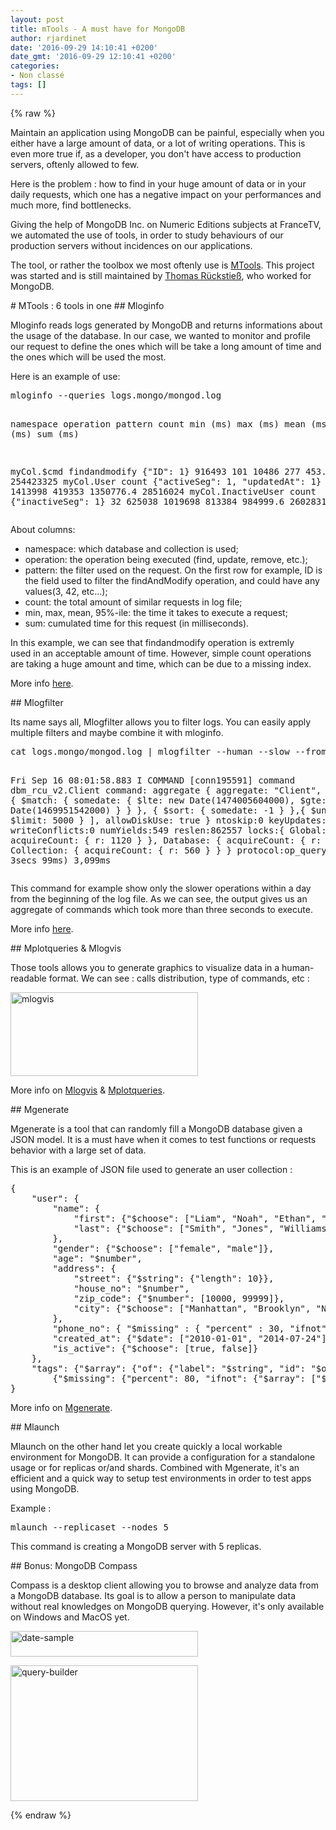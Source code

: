 ```yaml
---
layout: post
title: mTools - A must have for MongoDB
author: rjardinet
date: '2016-09-29 14:10:41 +0200'
date_gmt: '2016-09-29 12:10:41 +0200'
categories:
- Non classé
tags: []
---
```

{% raw %}
<p>Maintain an application using MongoDB can be painful, especially when you either have a large amount of data, or a lot of writing operations. This is even more true if, as a developer, you don't have access to production servers, oftenly allowed to few.</p>
<p>Here is the problem : how to find in your huge amount of data or in your daily requests, which one has a negative impact on your performances and much more, find bottlenecks.</p>
<p>Giving the help of MongoDB Inc. on Numeric Editions subjects at FranceTV, we automated the use of tools, in order to study behaviours of our production servers without incidences on our applications.</p>
<p>The tool, or rather the toolbox we most oftenly use is <a href="https://github.com/rueckstiess/mtools">MTools</a>. This project was started and is still maintained by <a href="https://github.com/rueckstiess">Thomas Rückstieß</a>, who worked for MongoDB.</p>
# MTools : 6 tools in one
## Mloginfo
<p>Mloginfo reads logs generated by MongoDB and returns informations about the usage of the database. In our case, we wanted to monitor and profile our request to define the ones which will be take a long amount of time and the ones which will be used the most.</p>
<p>Here is an example of use:</p>
<pre class="lang:default decode:true" title="mloginfo">mloginfo --queries logs.mongo/mongod.log

namespace              operation        pattern                              count     min (ms)    max (ms)    mean (ms)    95%-ile (ms)    sum (ms)

myCol.$cmd               findandmodify    {"ID": 1}                          916493         101       10486          277           453.0    254423325
myCol.User               count            {"activeSeg": 1, "updatedAt": 1}   68           30135     1413998       419353       1350776.4    28516024
myCol.InactiveUser       count            {"inactiveSeg": 1}                 32          625038     1019698       813384        984999.6    26028315</pre>
<p>About columns:</p>
<ul>
<li>namespace: which database and collection is used;</li>
<li>operation: the operation being executed (find, update, remove, etc.);</li>
<li>pattern: the filter used on the request. On the first row for example, ID is the field used to filter the findAndModify operation, and could have any values(3, 42, etc...);</li>
<li>count: the total amount of similar requests in log file;</li>
<li>min, max, mean, 95%-ile: the time it takes to execute a request;</li>
<li>sum: cumulated time for this request (in milliseconds).</li>
</ul>
<p>In this example, we can see that findandmodify operation is extremly used in an acceptable amount of time. However, simple count operations are taking a huge amount and time, which can be due to a missing index.</p>
<p>More info <a href="https://github.com/rueckstiess/mtools/wiki/mloginfo">here</a>.</p>
## Mlogfilter
<p>Its name says all, Mlogfilter allows you to filter logs. You can easily apply multiple filters and maybe combine it with mloginfo.</p>
<pre class="lang:default decode:true" title="mlogfilter">cat logs.mongo/mongod.log | mlogfilter --human --slow --from start +1day

Fri Sep 16 08:01:58.883 I COMMAND [conn195591] command dbm_rcu_v2.Client command:
aggregate { aggregate: "Client", pipeline: [ { $match: { somedate:
{ $lte: new Date(1474005604000), $gte: new Date(1469951542000) } } }, { $sort:
{ somedate: -1 } },{ $unwind: "$someArray" }, { $skip: 165000 },
{ $limit: 5000 } ], allowDiskUse: true }
ntoskip:0 keyUpdates:0 writeConflicts:0 numYields:549 reslen:862557
locks:{ Global: { acquireCount: { r: 1120 } },
Database: { acquireCount: { r: 560 } }, Collection: { acquireCount: { r: 560 } } }
protocol:op_query (0hr 0min 3secs 99ms) 3,099ms</pre>
<p>This command for example show only the slower operations within a day from the beginning of the log file. As we can see, the output gives us an aggregate of commands which took more than three seconds to execute.</p>
<p>More info <a href="https://github.com/rueckstiess/mtools/wiki/mlogfilter">here</a>.</p>
## Mplotqueries &amp; Mlogvis
<p>Those tools allows you to generate graphics to visualize data in a human-readable format. We can see : calls distribution, type of commands, etc :</p>
<p><a href="http://blog.eleven-labs.com/wp-content/uploads/2016/09/mlogvis.png"><img class="alignnone size-medium wp-image-2248" src="http://blog.eleven-labs.com/wp-content/uploads/2016/09/mlogvis-300x134.png" alt="mlogvis" width="300" height="134" /></a></p>
<p>More info on <a href="https://github.com/rueckstiess/mtools/wiki/mlogvis">Mlogvis</a> &amp; <a href="https://github.com/rueckstiess/mtools/wiki/mplotqueries">Mplotqueries</a>.</p>
## Mgenerate
<p>Mgenerate is a tool that can randomly fill a MongoDB database given a JSON model. It is a must have when it comes to test functions or requests behavior with a large set of data.</p>
<p>This is an example of JSON file used to generate an user collection :</p>
<pre class="lang:default decode:true" title="json model">{
    "user": {
        "name": {
            "first": {"$choose": ["Liam", "Noah", "Ethan", "Mason", "Logan", "Jacob", "Lucas", "Jackson", "Aiden", "Jack", "James", "Elijah", "Luke", "William", "Michael", "Alexander", "Oliver", "Owen", "Daniel", "Gabriel", "Henry", "Matthew", "Carter", "Ryan", "Wyatt", "Andrew", "Connor", "Caleb", "Jayden", "Nathan", "Dylan", "Isaac", "Hunter", "Joshua", "Landon", "Samuel", "David", "Sebastian", "Olivia", "Emma", "Sophia", "Ava", "Isabella", "Mia", "Charlotte", "Emily", "Abigail", "Avery", "Harper", "Ella", "Madison", "Amelie", "Lily", "Chloe", "Sofia", "Evelyn", "Hannah", "Addison", "Grace", "Aubrey", "Zoey", "Aria", "Ellie", "Natalie", "Zoe", "Audrey", "Elizabeth", "Scarlett", "Layla", "Victoria", "Brooklyn", "Lucy", "Lillian", "Claire", "Nora", "Riley", "Leah"] },
            "last": {"$choose": ["Smith", "Jones", "Williams", "Brown", "Taylor", "Davies", "Wilson", "Evans", "Thomas", "Johnson", "Roberts", "Walker", "Wright", "Robinson", "Thompson", "White", "Hughes", "Edwards", "Green", "Hall", "Wood", "Harris", "Lewis", "Martin", "Jackson", "Clarke", "Clark", "Turner", "Hill", "Scott", "Cooper", "Morris", "Ward", "Moore", "King", "Watson", "Baker" , "Harrison", "Morgan", "Patel", "Young", "Allen", "Mitchell", "James", "Anderson", "Phillips", "Lee", "Bell", "Parker", "Davis"] }
        },
        "gender": {"$choose": ["female", "male"]},
        "age": "$number",
        "address": {
            "street": {"$string": {"length": 10}},
            "house_no": "$number",
            "zip_code": {"$number": [10000, 99999]},
            "city": {"$choose": ["Manhattan", "Brooklyn", "New Jersey", "Queens", "Bronx"]}
        },
        "phone_no": { "$missing" : { "percent" : 30, "ifnot" : {"$number": [1000000000, 9999999999]} } },
        "created_at": {"$date": ["2010-01-01", "2014-07-24"] },
        "is_active": {"$choose": [true, false]}
    },
    "tags": {"$array": {"of": {"label": "$string", "id": "$oid", "subtags":
        {"$missing": {"percent": 80, "ifnot": {"$array": ["$string", {"$number": [2, 5]}]}}}}, "number": {"$number": [0, 10] }}}
}</pre>
<p>More info on <a href="https://github.com/rueckstiess/mtools/wiki/mgenerate">Mgenerate</a>.</p>
## Mlaunch
<p>Mlaunch on the other hand let you create quickly a local workable environment for MongoDB. It can provide a configuration for a standalone usage or for replicas or/and shards. Combined with Mgenerate, it's an efficient and a quick way to setup test environments in order to test apps using MongoDB.</p>
<p>Example :</p>
<pre class="lang:default decode:true">mlaunch --replicaset --nodes 5
</pre>
<p>This command is creating a MongoDB server with 5 replicas.</p>
## Bonus: MongoDB Compass
<p>Compass is a desktop client allowing you to browse and analyze data from a MongoDB database. Its goal is to allow a person to manipulate data without real knowledges on MongoDB querying. However, it's only available on Windows and MacOS yet.</p>
<p><a href="http://blog.eleven-labs.com/wp-content/uploads/2016/09/date-sample.png"><img class="alignnone size-medium wp-image-2254" src="http://blog.eleven-labs.com/wp-content/uploads/2016/09/date-sample-300x41.png" alt="date-sample" width="300" height="41" /></a></p>
<p><a href="http://blog.eleven-labs.com/wp-content/uploads/2016/09/query-builder.png"><img class="alignnone size-medium wp-image-2255" src="http://blog.eleven-labs.com/wp-content/uploads/2016/09/query-builder-300x217.png" alt="query-builder" width="300" height="217" /></a></p>
{% endraw %}

